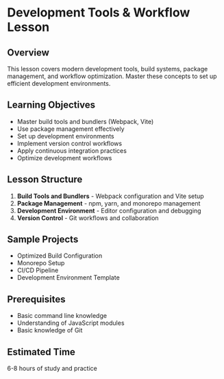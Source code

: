 # Development Tools & Workflow Lesson

## Overview
This lesson covers modern development tools, build systems, package management, and workflow optimization. Master these concepts to set up efficient development environments.

## Learning Objectives
- Master build tools and bundlers (Webpack, Vite)
- Use package management effectively
- Set up development environments
- Implement version control workflows
- Apply continuous integration practices
- Optimize development workflows

## Lesson Structure
1. **Build Tools and Bundlers** - Webpack configuration and Vite setup
2. **Package Management** - npm, yarn, and monorepo management
3. **Development Environment** - Editor configuration and debugging
4. **Version Control** - Git workflows and collaboration

## Sample Projects
- Optimized Build Configuration
- Monorepo Setup
- CI/CD Pipeline
- Development Environment Template

## Prerequisites
- Basic command line knowledge
- Understanding of JavaScript modules
- Basic knowledge of Git

## Estimated Time
6-8 hours of study and practice
